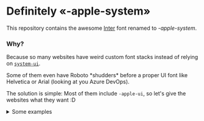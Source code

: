 # Definitely «-apple-system»

This repository contains the awesome [Inter](https://rsms.me/inter/)
font renamed to *-apple-system*.

### Why?

Because so many websites have weird custom
font stacks instead of relying on [`system-ui`](https://developer.mozilla.org/en-US/docs/Web/CSS/font-family#system-ui).

Some of them even have Roboto \*shudders\* before
a proper UI font like Helvetica or Arial (looking at you Azure DevOps).

The solution is simple: Most of them include `-apple-ui`,
so let's give the websites what they want :D

<details>
    <summary>Some examples</summary>

* Azure DevOps
  ```css
  font-family: "Segoe UI","-apple-system",BlinkMacSystemFont,Roboto,"Helvetica Neue",Helvetica,Ubuntu,Arial,sans-serif,"Apple Color Emoji","Segoe UI Emoji","Segoe UI Symbol"
  ```
* GitHub
  ```css
  font-family: -apple-system,BlinkMacSystemFont,"Segoe UI","Noto Sans",Helvetica,Arial,sans-serif,"Apple Color Emoji","Segoe UI Emoji"
  ```
* Jira
  ```css
  font-family: -apple-system,BlinkMacSystemFont,Segoe UI,Roboto,Oxygen,Ubuntu,Fira Sans,Droid Sans,Helvetica Neue,sans-serif
  ```

</details>
